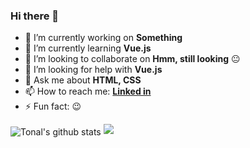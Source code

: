 ### Hi there 👋

<!--![Alt text](https://wakatime.com/share/@tonalmathew/a9968575-4799-4ff9-aa9e-26c468944e65.svg)
<img height=50% width=50% src="https://wakatime.com/share/@tonalmathew/a9968575-4799-4ff9-aa9e-26c468944e65.svg"></img> -->

- 🔭 I’m currently working on **Something**
- 🌱 I’m currently learning **Vue.js**
- 👯 I’m looking to collaborate on **Hmm, still looking** :neutral_face:
- 🤔 I’m looking for help with **Vue.js**
- 💬 Ask me about **HTML, CSS**
- 📫 How to reach me: **[Linked in](https://www.linkedin.com/in/tonal-mathew-18a421170/)**
- ⚡ Fun fact: :wink:

<img align="center" alt="Tonal's github stats" src="https://github-readme-stats.tonalmathew.vercel.app/api?username=tonalmathew&show_icons=true&hide_border=true" />

<img src="https://tonalmathew.github.io/" />


